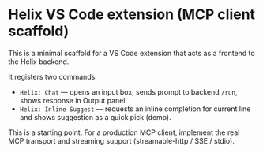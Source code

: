 # Helix VS Code extension (MCP client scaffold)

This is a minimal scaffold for a VS Code extension that acts as a frontend to the Helix backend.

It registers two commands:

- `Helix: Chat` — opens an input box, sends prompt to backend `/run`, shows response in Output panel.
- `Helix: Inline Suggest` — requests an inline completion for current line and shows suggestion as a quick pick (demo).

This is a starting point. For a production MCP client, implement the real MCP transport and streaming support (streamable-http / SSE / stdio).

